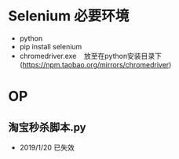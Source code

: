 # Selenium 必要环境
* python
* pip install selenium
* chromedriver.exe&nbsp;&nbsp;&nbsp;&nbsp;放至在python安装目录下 (https://npm.taobao.org/mirrors/chromedriver)

# OP
## 淘宝秒杀脚本.py
* 2019/1/20 已失效
